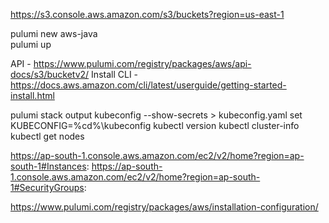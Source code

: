 https://s3.console.aws.amazon.com/s3/buckets?region=us-east-1

pulumi new aws-java</br>
pulumi up</br>

API - https://www.pulumi.com/registry/packages/aws/api-docs/s3/bucketv2/
Install CLI - https://docs.aws.amazon.com/cli/latest/userguide/getting-started-install.html


pulumi stack output kubeconfig --show-secrets > kubeconfig.yaml
set KUBECONFIG=%cd%\kubeconfig
kubectl version
kubectl cluster-info
kubectl get nodes


https://ap-south-1.console.aws.amazon.com/ec2/v2/home?region=ap-south-1#Instances:
https://ap-south-1.console.aws.amazon.com/ec2/v2/home?region=ap-south-1#SecurityGroups:


https://www.pulumi.com/registry/packages/aws/installation-configuration/